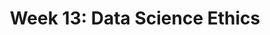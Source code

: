 ---
title: "Week 13: Data Science Ethics"
layout: single
author_profile: false
classes: wide
excerpt: Ethical concepts related to data science
---